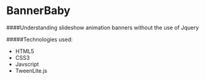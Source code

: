BannerBaby
============

####Understanding slideshow animation banners without the use of Jquery

#####Technologies used:
  - HTML5
  - CSS3
  - Javscript
  - TweenLite.js 
